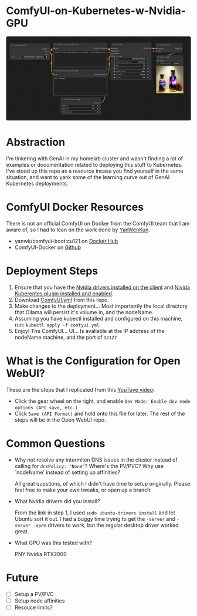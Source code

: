 # ComfyUI-on-Kubernetes-w-Nvidia-GPU

![ComfyUI](https://github.com/GoingOffRoading/ComfyUI-on-Kubernetes-w-Nvidia-GPU/blob/main/comfyui.webp)

# Abstraction

I'm tinkering with GenAI in my homelab cluster and wasn't finding a lot of examples or documentation related to deploying this stuff to Kubernetes.  I've stood up this repo as a resource incase you find yourself in the same situation, and want to yank some of the learning curve out of GenAI Kubernetes deployments.

# ComfyUI Docker Resources

There is not an official ComfyUI on Docker from the ComfyUI team that I am aware of, so I had to lean on the work done by [YanWenKun](https://github.com/YanWenKun).


* yanwk/comfyui-boot:cu121 on [Docker Hub](https://hub.docker.com/r/yanwk/comfyui-boot)
* ComfyUI-Docker on [Github](https://github.com/YanWenKun/ComfyUI-Docker)

# Deployment Steps

1. Ensure that you have the [Nvidia drivers installed on the client](https://ubuntu.com/server/docs/nvidia-drivers-installation) and [Nivida Kuberentes plugin installed and enabled](https://github.com/NVIDIA/k8s-device-plugin).
2. Download [ComfyUI.yml](https://github.com/GoingOffRoading/ComfyUI-on-Kubernetes-w-Nvidia-GPU/blob/main/ComfyUI.yml) from this repo.
3. Make changes to the deployment... Most importantly the local directory that Ollama will persist it's volume in, and the nodeName.
4. Assuming you have kubectl installed and configured on this machine, run: `kubectl apply -f comfyui.yml`.
5. Enjoy!  The ComfyUI...  UI...  Is avaliable at the IP address of the nodeName machine, and the port of `32127`

# What is the Configuration for Open WebUI?

These are the steps that I replicated from this [YouTuve video](https://www.youtube.com/watch?v=t68_mYLnSG4):

* Click the gear wheel on the right, and enable `Dev Mode: Enable dev mode options (API save, etc.)`
* Click `Save (API Format)` and hold onto this file for later.  The rest of the steps will be in the Open WebUI repo.

# Common Questions

* Why not resolve any intermiten DNS issues in the cluster instead of calling for `dnsPolicy: "None"`?  Where's the PV/PVC?  Why use `nodeName' instead of setting up affinities?

    All great questions, of which I didn't have time to setup originally.  Please feel free to make your own tweaks, or open up a branch.

* What Nvidia drivers did you install?

    From the link in step 1, I used `sudo ubuntu-drivers install` and let Ubuntu sort it out.  I had a buggy time trying to get the `-server` and `-server -open` drivers to work, but the regular desktop driver worked great.

* What GPU was this tested with?

    PNY Nvidia RTX2000

# Future 

- [ ] Setup a PV/PVC
- [ ] Setup node affinities
- [ ] Resouce limits?
